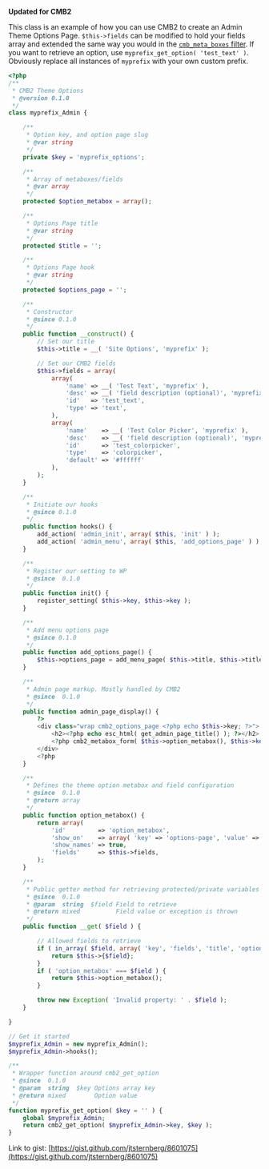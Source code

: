 **Updated for CMB2**  

This class is an example of how you can use CMB2 to create an Admin Theme Options Page. `$this->fields` can be modified to hold your fields array and extended the same way you would in the [`cmb_meta_boxes` filter](https://github.com/WebDevStudios/Custom-Metaboxes-and-Fields-for-WordPress/blob/master/example-functions.php). If you want to retrieve an option, use `myprefix_get_option( 'test_text' )`. Obviously replace all instances of `myprefix` with your own custom prefix.

```php
<?php
/**
 * CMB2 Theme Options
 * @version 0.1.0
 */
class myprefix_Admin {

 	/**
 	 * Option key, and option page slug
 	 * @var string
 	 */
	private $key = 'myprefix_options';

	/**
	 * Array of metaboxes/fields
	 * @var array
	 */
	protected $option_metabox = array();

	/**
	 * Options Page title
	 * @var string
	 */
	protected $title = '';

	/**
	 * Options Page hook
	 * @var string
	 */
	protected $options_page = '';

	/**
	 * Constructor
	 * @since 0.1.0
	 */
	public function __construct() {
		// Set our title
		$this->title = __( 'Site Options', 'myprefix' );

		// Set our CMB2 fields
		$this->fields = array(
			array(
				'name' => __( 'Test Text', 'myprefix' ),
				'desc' => __( 'field description (optional)', 'myprefix' ),
				'id'   => 'test_text',
				'type' => 'text',
			),
			array(
				'name'    => __( 'Test Color Picker', 'myprefix' ),
				'desc'    => __( 'field description (optional)', 'myprefix' ),
				'id'      => 'test_colorpicker',
				'type'    => 'colorpicker',
				'default' => '#ffffff'
			),
		);
 	}

	/**
	 * Initiate our hooks
	 * @since 0.1.0
	 */
	public function hooks() {
		add_action( 'admin_init', array( $this, 'init' ) );
		add_action( 'admin_menu', array( $this, 'add_options_page' ) );
	}

	/**
	 * Register our setting to WP
	 * @since  0.1.0
	 */
	public function init() {
		register_setting( $this->key, $this->key );
	}

	/**
	 * Add menu options page
	 * @since 0.1.0
	 */
	public function add_options_page() {
		$this->options_page = add_menu_page( $this->title, $this->title, 'manage_options', $this->key, array( $this, 'admin_page_display' ) );
	}

	/**
	 * Admin page markup. Mostly handled by CMB2
	 * @since  0.1.0
	 */
	public function admin_page_display() {
		?>
		<div class="wrap cmb2_options_page <?php echo $this->key; ?>">
			<h2><?php echo esc_html( get_admin_page_title() ); ?></h2>
			<?php cmb2_metabox_form( $this->option_metabox(), $this->key ); ?>
		</div>
		<?php
	}

	/**
	 * Defines the theme option metabox and field configuration
	 * @since  0.1.0
	 * @return array
	 */
	public function option_metabox() {
		return array(
			'id'         => 'option_metabox',
			'show_on'    => array( 'key' => 'options-page', 'value' => array( $this->key, ), ),
			'show_names' => true,
			'fields'     => $this->fields,
		);
	}

	/**
	 * Public getter method for retrieving protected/private variables
	 * @since  0.1.0
	 * @param  string  $field Field to retrieve
	 * @return mixed          Field value or exception is thrown
	 */
	public function __get( $field ) {

		// Allowed fields to retrieve
		if ( in_array( $field, array( 'key', 'fields', 'title', 'options_page' ), true ) ) {
			return $this->{$field};
		}
		if ( 'option_metabox' === $field ) {
			return $this->option_metabox();
		}

		throw new Exception( 'Invalid property: ' . $field );
	}

}

// Get it started
$myprefix_Admin = new myprefix_Admin();
$myprefix_Admin->hooks();

/**
 * Wrapper function around cmb2_get_option
 * @since  0.1.0
 * @param  string  $key Options array key
 * @return mixed        Option value
 */
function myprefix_get_option( $key = '' ) {
	global $myprefix_Admin;
	return cmb2_get_option( $myprefix_Admin->key, $key );
}
```

Link to gist: [https://gist.github.com/jtsternberg/8601075](https://gist.github.com/jtsternberg/8601075)
